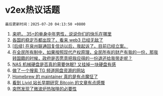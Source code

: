 # v2ex热议话题

`最后更新时间：2025-07-20 04:13:50 +0800`

1. [来吧， 35+的单身中年男性，说说你们的快乐在哪里](https://www.v2ex.com/t/1146254)
1. [各国的稳定币都出现了，看来 web3 已经无敌了](https://www.v2ex.com/t/1146268)
1. [[后续] 在泉州联通回复信访以后，我起诉了。目前已经立案。](https://www.v2ex.com/t/1146277)
1. [在全民所有制中，如果按照现代产权原理，全民所有的财产有我的一份，那我转国籍的时候，政府是否愿意把我应得的一份退还给我带走呢？](https://www.v2ex.com/t/1146351)
1. [NAS 机械硬盘是否真的需要休眠? 又挂掉一块硬盘有感](https://www.v2ex.com/t/1146243)
1. [做了一个搜索 TG 频道网盘资源的网站](https://www.v2ex.com/t/1146272)
1. [Homebrew 的 maintainer 真的是有点魔怔了](https://www.v2ex.com/t/1146247)
1. [看到 Livid 站长早期研究 Bitcoin 的文章有点感慨](https://www.v2ex.com/t/1146246)
1. [突然发现了微波炉热咖啡的必要性](https://www.v2ex.com/t/1146290)

